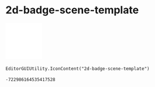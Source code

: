 # 2d-badge-scene-template
![](/img/2d-badge-scene-template.png)

``` CSharp
EditorGUIUtility.IconContent("2d-badge-scene-template")
```
```
-722986164535417528
```
